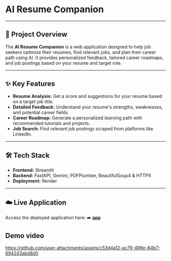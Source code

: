 # AI Resume Companion
---
## 🚀 Project Overview

The **AI Resume Companion** is a web application designed to help job seekers optimize their resumes, find relevant jobs, and plan their career path using AI. It provides personalized feedback, tailored career roadmaps, and job postings based on your resume and target role.

---

## ✨ Key Features

* **Resume Analysis:** Get a score and suggestions for your resume based on a target job title.
* **Detailed Feedback:** Understand your resume's strengths, weaknesses, and potential career fields.
* **Career Roadmap:** Generate a personalized learning path with recommended tutorials and projects.
* **Job Search:** Find relevant job postings scraped from platforms like LinkedIn.

---

## 🛠️ Tech Stack

* **Frontend:** Streamlit
* **Backend:** FastAPI, Gemini, PDFPlumber, BeautifulSoup4 & HTTPX
* **Deployment:** Render
---
## ☁️ Live Application

Access the deployed application here:
➡️ **[app](https://resume-companion-app.onrender.com/)**

## Demo video
https://github.com/user-attachments/assets/c53d4a12-ac79-498e-84b7-694243abd8d0


